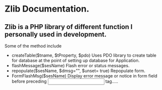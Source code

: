 <h1>Zlib Documentation.</h1>
<h2>Zlib is a PHP library of different function I personally used in development.</h2>
       
Some of the method include

<ul>
<li>createTable($tname, $tProperty, $pdo)  Uses PDO library to create table for database at the point of setting up database for Application.</li>
<li>flashMessage($sesName)    Flash error or status messages.</li>

<li>repopulate($sesName, $dmsg="", $unset= true) Repopulate form.</li>

<li>FormFlashMsg($sesName) Display error message or notice in form field before <label>preceding <input> tag.....</li>
</ul>
   
